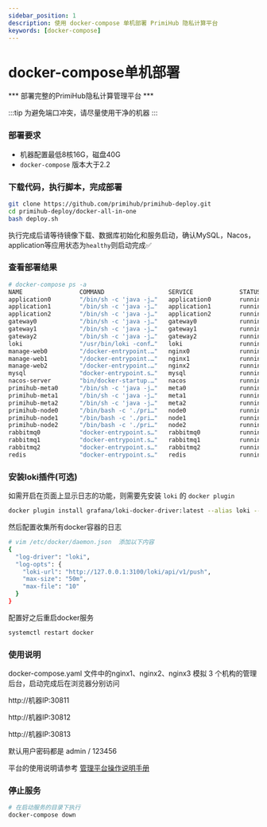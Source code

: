 ```yaml
---
sidebar_position: 1
description: 使用 docker-compose 单机部署 PrimiHub 隐私计算平台
keywords: [docker-compose]
---
```


# docker-compose单机部署

*** 部署完整的PrimiHub隐私计算管理平台 *** 

:::tip
为避免端口冲突，请尽量使用干净的机器
:::
### 部署要求

* 机器配置最低8核16G，磁盘40G
* `docker-compose` 版本大于2.2

### 下载代码，执行脚本，完成部署

```bash
git clone https://github.com/primihub/primihub-deploy.git
cd primihub-deploy/docker-all-in-one
bash deploy.sh
```

执行完成后请等待镜像下载、数据库初始化和服务启动，确认MySQL，Nacos，application等应用状态为`healthy`则启动完成✅

### 查看部署结果

```bash
# docker-compose ps -a
NAME                COMMAND                  SERVICE             STATUS              PORTS
application0        "/bin/sh -c 'java -j…"   application0        running (healthy)   
application1        "/bin/sh -c 'java -j…"   application1        running             
application2        "/bin/sh -c 'java -j…"   application2        running             
gateway0            "/bin/sh -c 'java -j…"   gateway0            running             
gateway1            "/bin/sh -c 'java -j…"   gateway1            running             
gateway2            "/bin/sh -c 'java -j…"   gateway2            running             
loki                "/usr/bin/loki -conf…"   loki                running             0.0.0.0:3100->3100/tcp, :::3100->3100/tcp
manage-web0         "/docker-entrypoint.…"   nginx0              running             0.0.0.0:30811->80/tcp, :::30811->80/tcp
manage-web1         "/docker-entrypoint.…"   nginx1              running             0.0.0.0:30812->80/tcp, :::30812->80/tcp
manage-web2         "/docker-entrypoint.…"   nginx2              running             0.0.0.0:30813->80/tcp, :::30813->80/tcp
mysql               "docker-entrypoint.s…"   mysql               running (healthy)   0.0.0.0:3306->3306/tcp, :::3306->3306/tcp
nacos-server        "bin/docker-startup.…"   nacos               running (healthy)   0.0.0.0:8848->8848/tcp, :::8848->8848/tcp
primihub-meta0      "/bin/sh -c 'java -j…"   meta0               running (healthy)   
primihub-meta1      "/bin/sh -c 'java -j…"   meta1               running             
primihub-meta2      "/bin/sh -c 'java -j…"   meta2               running             
primihub-node0      "/bin/bash -c './pri…"   node0               running             0.0.0.0:50050->50050/tcp, :::50050->50050/tcp
primihub-node1      "/bin/bash -c './pri…"   node1               running             0.0.0.0:50051->50051/tcp, :::50051->50051/tcp
primihub-node2      "/bin/bash -c './pri…"   node2               running             0.0.0.0:50052->50052/tcp, :::50052->50052/tcp
rabbitmq0           "docker-entrypoint.s…"   rabbitmq0           running             25672/tcp
rabbitmq1           "docker-entrypoint.s…"   rabbitmq1           running             25672/tcp
rabbitmq2           "docker-entrypoint.s…"   rabbitmq2           running             25672/tcp
redis               "docker-entrypoint.s…"   redis               running             6379/tcp
```

### 安装loki插件(可选)

如需开启在页面上显示日志的功能，则需要先安装 `loki` 的 `docker plugin`

```bash
docker plugin install grafana/loki-docker-driver:latest --alias loki --grant-all-permissions
```

然后配置收集所有docker容器的日志
```bash
# vim /etc/docker/daemon.json  添加以下内容
{
  "log-driver": "loki",
  "log-opts": {
    "loki-url": "http://127.0.0.1:3100/loki/api/v1/push",
    "max-size": "50m",
    "max-file": "10"
  }
}
```

配置好之后重启docker服务
```bash
systemctl restart docker
```

### 使用说明

docker-compose.yaml 文件中的nginx1、nginx2、nginx3 模拟 3 个机构的管理后台，启动完成后在浏览器分别访问

http://机器IP:30811

http://机器IP:30812

http://机器IP:30813

默认用户密码都是 admin / 123456

平台的使用说明请参考 [管理平台操作说明手册](https://m74hgjmt55.feishu.cn/file/boxcnXqmyAG9VpqjaCb7RP7Isjg)

### 停止服务

```bash
# 在启动服务的目录下执行
docker-compose down
```